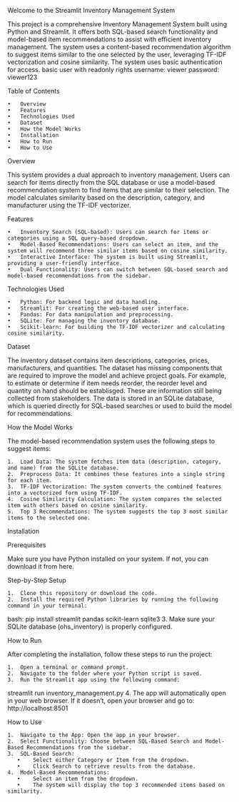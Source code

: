 Welcome to the Streamlit Inventory Management System

This project is a comprehensive Inventory Management System built using Python and Streamlit. 
It offers both SQL-based search functionality and model-based item recommendations to assist with efficient inventory management.
The system uses a content-based recommendation algorithm to suggest items similar to the one selected by the user, 
leveraging TF-IDF vectorization and cosine similarity. The system uses basic authentication for access. 
basic user with readonly rights 
username: viewer 
password: viewer123


Table of Contents

	•	Overview
	•	Features
	•	Technologies Used
	•	Dataset
	•	How the Model Works
	•	Installation
	•	How to Run
	•	How to Use

Overview

This system provides a dual approach to inventory management. Users can search for items directly from the 
SQL database or use a model-based recommendation system to find items that are similar to their selection.
The model calculates similarity based on the description, category, and manufacturer using the TF-IDF vectorizer.

Features

	•	Inventory Search (SQL-based): Users can search for items or categories using a SQL query-based dropdown.
	•	Model-Based Recommendations: Users can select an item, and the system will recommend three similar items based on cosine similarity.
	•	Interactive Interface: The system is built using Streamlit, providing a user-friendly interface.
	•	Dual Functionality: Users can switch between SQL-based search and model-based recommendations from the sidebar.

Technologies Used

	•	Python: For backend logic and data handling.
	•	Streamlit: For creating the web-based user interface.
	•	Pandas: For data manipulation and preprocessing.
	•	SQLite: For managing the inventory database.
	•	Scikit-learn: For building the TF-IDF vectorizer and calculating cosine similarity.

Dataset

The inventory dataset contains item descriptions, categories, prices, manufacturers, and quantities. 
The dataset has missing components that are required to improve the model and achieve project goals. 
For example, to estimate or determine if item needs reorder, the reorder level and quantity on hand should be establisged. 
These are information still being collected from stakeholders.
The data is stored in an SQLite database, which is queried directly for SQL-based searches or used to build the model for recommendations.

How the Model Works

The model-based recommendation system uses the following steps to suggest items:

	1.	Load Data: The system fetches item data (description, category, and name) from the SQLite database.
	2.	Preprocess Data: It combines these features into a single string for each item.
	3.	TF-IDF Vectorization: The system converts the combined features into a vectorized form using TF-IDF.
	4.	Cosine Similarity Calculation: The system compares the selected item with others based on cosine similarity.
	5.	Top 3 Recommendations: The system suggests the top 3 most similar items to the selected one.

Installation

Prerequisites

Make sure you have Python installed on your system. If not, you can download it from here.

Step-by-Step Setup

	1.	Clone this repository or download the code.
	2.	Install the required Python libraries by running the following command in your terminal:
 bash:
 pip install streamlit pandas scikit-learn sqlite3
  3.	Make sure your SQLite database (ohs_inventory) is properly configured.

How to Run

After completing the installation, follow these steps to run the project:

	1.	Open a terminal or command prompt.
	2.	Navigate to the folder where your Python script is saved.
	3.	Run the Streamlit app using the following command:
 streamlit run inventory_management.py
 4.	The app will automatically open in your web browser. If it doesn’t, open your browser and go to:
http://localhost:8501

How to Use

	1.	Navigate to the App: Open the app in your browser.
	2.	Select Functionality: Choose between SQL-Based Search and Model-Based Recommendations from the sidebar.
	3.	SQL-Based Search:
	   •	Select either Category or Item from the dropdown.
	   •	Click Search to retrieve results from the database.
	4.	Model-Based Recommendations:
	   •	Select an item from the dropdown.
	   •	The system will display the top 3 recommended items based on similarity.
